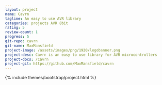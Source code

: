 ```yaml
---
layout: project
name: Cavrn
tagline: An easy to use AVR library
categories: projects AVR 8bit
rating: 5
review-count: 1
progress: 5
git-repo: cavrn
git-name: MaxMansfield
project-image: /assets/images/png/1920/logobanner.png
project-desc: Cavrn is an easy to use library for AVR microcontrollers based around miniamlistic design principles and reliablility.
project-docs: /Cavrn
project-git: https://github.com/MaxMansfield/cavrn
---
```


{% include themes/bootstrap/project.html %}
